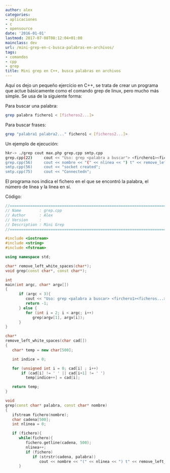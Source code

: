 ```yaml
---
author: alex
categories:
- aplicaciones
- c
- opensource
date: '2016-01-01'
lastmod: 2017-07-08T08:12:04+01:00
mainclass: dev
url: /mini-grep-en-c-busca-palabras-en-archivos/
tags:
- comandos
- cpp
- grep
title: Mini grep en C++, busca palabras en archivos
---
```


Aquí os dejo un pequeño ejercício en C++, se trata de crear un programa que actue básicamente como el comando grep de linux, pero mucho más simple. Se usa de la siguiente forma:

Para buscar una palabra:

```bash
grep palabra fichero1 < [ficheros2...]>
```

Para buscar frases:

```bash
grep "palabra1 palabra2..." fichero1 < [ficheros2...]>
```

Un ejemplo de ejecución:

```bash
hkr-> ./grep cout max.php grep.cpp smtp.cpp
grep.cpp(22)     cout << "Uso: grep <palabra a buscar"> <firchero1><ficheros...>]>" << endl;
grep.cpp(56)     cout << nombre << "(" << nlinea << ") t" << remove_left_white_spaces(cadena) << endl;
smtp.cpp(56)     cout << "socket created";
smtp.cpp(75)     cout << "Connectedn";
```

El programa nos indica el fichero en el que se encontró la palabra, el número de línea y la linea en sí.

Código:

```cpp
//============================================================================
// Name        : grep.cpp
// Author      : Alex
// Version     :
// Description : Mini Grep
//============================================================================

#include <iostream>
#include <string>
#include <fstream>

using namespace std;

char* remove_left_white_spaces(char*);
void grep(const char*, const char*);

int
main(int argc, char* argv[])
{
      if (argc < 3){
         cout << "Uso: grep <palabra a buscar> <firchero1><ficheros...>]>" << endl;
         return -1;
      } else {
         for (int i = 2; i < argc; i++)
            grep(argv[1], argv[i]);
      }
}

char*
remove_left_white_spaces(char cad[])
{
   char* temp = new char[500];

   int indice = 0;

   for (unsigned int i = 0; cad[i] ; i++)
       if (cad[i] != ' ' || cad[i+1] != ' ')
         temp[indice++] = cad[i];

   return temp;
}

void
grep(const char* palabra, const char* nombre)
{
   ifstream fichero(nombre);
   char cadena[500];
   int nlinea = 0;

   if (fichero){
      while(fichero){
         fichero.getline(cadena, 500);
         nlinea++;
         if (fichero)
            if (strstr(cadena, palabra))
               cout << nombre << "(" << nlinea << ") t" << remove_left_white_spaces(cadena) << endl;
      }
```
